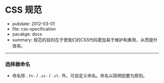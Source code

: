 # CSS 规范

- pubdate: 2012-03-01
- file: css-specification
- pacakge: docs
- summary: 规范的目的在于使我们的CSS代码更加易于维护和重用，从而提升效率。

------

### 选择器命名

+ 命名除 `.fn-` / `.ui-` / `.sl-` 外，可自定义命名。命名以简明扼要为原则。

